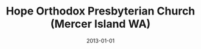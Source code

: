 ---
date: &id001 2013-01-01
end_date: null
location:
  address: null
  city: Mercer Island
  state: WA
minister:
- end: 2015-12-20
  name: Daniel W. McManigal
  start: 2014-01-01
  type: Pastor
ministers:
- Daniel W. McManigal
name: Hope Orthodox Presbyterian Church
names: null
origination_date: *id001
raw_data: 'WA

  Mercer Island


  Hope Orthodox Presbyterian Church (2013-December 20, 2015)

  (withdrew to the PCA, December 20, 2015)

  Pastor:  Daniel W. McManigal, 2014-15

  '
received_from: null
states:
- WA
status:
  active: false
  end_date: 2015-12-20
  reason: withdrawal
  received_from: null
  withdrawal_to: Presbyterian Church in America
title: Hope Orthodox Presbyterian Church (Mercer Island WA)
withdrawal_to:
- Presbyterian Church in America
year_established:
- 2013

---